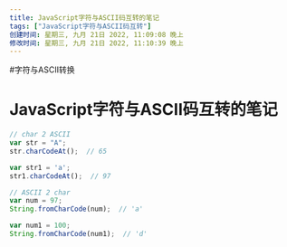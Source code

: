 ```yaml
---
title: JavaScript字符与ASCII码互转的笔记
tags: ["JavaScript字符与ASCII码互转"]
创建时间: 星期三, 九月 21日 2022, 11:09:08 晚上
修改时间: 星期三, 九月 21日 2022, 11:10:39 晚上
---
```

#字符与ASCII转换

# JavaScript字符与ASCII码互转的笔记

```js
// char 2 ASCII
var str = "A";
str.charCodeAt();  // 65

var str1 = 'a';
str1.charCodeAt();  // 97

// ASCII 2 char
var num = 97;
String.fromCharCode(num);  // 'a'

var num1 = 100;
String.fromCharCode(num1);  // 'd'
```
